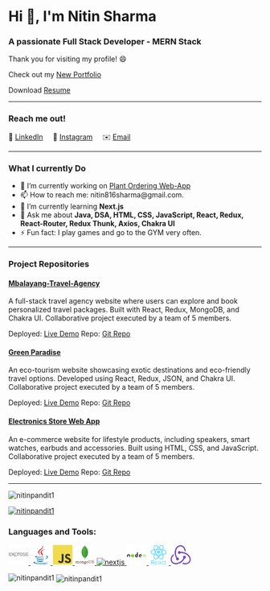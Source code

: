 <!DOCTYPE html>
<html lang="en">
<head>
  <meta charset="UTF-8">
  <meta name="viewport" content="width=device-width, initial-scale=1.0">
 
</head>
<body>
  <h1 align="letf">Hi 👋, I'm Nitin Sharma</h1>
  <h3 align="left">A passionate Full Stack Developer - MERN Stack</h3>

  <p align="left">Thank you for visiting my profile! 😄</p>
  <p align="left"> Check out my <span><a href="https://NITINPANDIT1.github.io">New Portfolio</a></span></p>
   <p align="left"> Download <span><a href="https://drive.google.com/file/d/1ogeR_CuagHTv7xA2Gg_nm1KBPe59zI8H/view?usp=drive_link" target ="_blank" >Resume</a></span></p>
  <hr>

  

  

  <h3>Reach me out!</h3>
    💼 <a href="https://www.linkedin.com/in/nitin-sharma-b72042132">LinkedIn</a>
    &nbsp;&nbsp;&nbsp;
    📸 <a href="https://www.instagram.com/nitin_bhardwaj_1342/">Instagram</a>
    &nbsp;&nbsp;&nbsp;
    ✉️ <a href="mailto:nitin816sharma@gmail.com">Email</a>
  

  <hr>

  <h3>What I currently Do</h3>
  <ul>
    <li>🔭 I’m currently working on <a href="https://64a940ff7ed34f6e792eb18b--fluffy-cocada-764c66.netlify.app/">Plant Ordering Web-App</a></li>
    <li>📫 How to reach me: nitin816sharma@gmail.com.</li>
    <li>🌱 I’m currently learning <strong>Next.js</strong></li>
    <li>💬 Ask me about <strong>Java, DSA, HTML, CSS, JavaScript, React, Redux, React-Router, Redux Thunk, Axios, Chakra UI</strong></li>
    <li>⚡ Fun fact: I play games and go to the GYM very often.</li>
  </ul>

  <hr>
  
### Project Repositories


#### [Mbalayang-Travel-Agency](https://github.com/NITINPANDIT1/mbalayang)

A full-stack travel agency website where users can explore and book personalized travel packages. Built with React, Redux, MongoDB, and Chakra UI. Collaborative project executed by a team of 5 members.

Deployed: [Live Demo](https://mbalayang.vercel.app/)
Repo: [Git Repo](https://github.com/NITINPANDIT1/mbalayang)

#### [Green Paradise](https://github.com/NITINPANDIT1/project--spiffy/tree/main)

An eco-tourism website showcasing exotic destinations and eco-friendly travel options. Developed using React, Redux, JSON, and Chakra UI. Collaborative project executed by a team of 5 members.

Deployed: [Live Demo](https://fluffy-cocada-764c66.netlify.app/)
Repo: [Git Repo](https://github.com/NITINPANDIT1/project--spiffy/tree/main)

#### [Electronics Store Web App ](https://github.com/ShubhamRaut187/Project-Boatlifestyle-Clone-Masai-)
An e-commerce website for lifestyle products, including speakers, smart watches, earbuds and accessories. Built using HTML, CSS, and JavaScript. Collaborative project executed by a team of 5 members.

Deployed: [Live Demo](https://cozy-kitten-74789c.netlify.app/products)
Repo: [Git Repo](https://github.com/ShubhamRaut187/Project-Boatlifestyle-Clone-Masai-)

<hr>
<p align="left"> <img src="https://komarev.com/ghpvc/?username=nitinpandit1&label=Profile%20views&color=0e75b6&style=flat" alt="nitinpandit1" /> </p>

<p align="left"> <a href="https://github.com/ryo-ma/github-profile-trophy"><img src="https://github-profile-trophy.vercel.app/?username=nitinpandit1" alt="nitinpandit1" /></a> </p>



<h3 align="left">Languages and Tools:</h3>
<p align="left"> <a href="https://expressjs.com" target="_blank" rel="noreferrer"> <img src="https://raw.githubusercontent.com/devicons/devicon/master/icons/express/express-original-wordmark.svg" alt="express" width="40" height="40"/> </a> <a href="https://www.java.com" target="_blank" rel="noreferrer"> <img src="https://raw.githubusercontent.com/devicons/devicon/master/icons/java/java-original.svg" alt="java" width="40" height="40"/> </a> <a href="https://developer.mozilla.org/en-US/docs/Web/JavaScript" target="_blank" rel="noreferrer"> <img src="https://raw.githubusercontent.com/devicons/devicon/master/icons/javascript/javascript-original.svg" alt="javascript" width="40" height="40"/> </a> <a href="https://www.mongodb.com/" target="_blank" rel="noreferrer"> <img src="https://raw.githubusercontent.com/devicons/devicon/master/icons/mongodb/mongodb-original-wordmark.svg" alt="mongodb" width="40" height="40"/> </a> <a href="https://nextjs.org/" target="_blank" rel="noreferrer"> <img src="https://cdn.worldvectorlogo.com/logos/nextjs-2.svg" alt="nextjs" width="40" height="40"/> </a> <a href="https://nodejs.org" target="_blank" rel="noreferrer"> <img src="https://raw.githubusercontent.com/devicons/devicon/master/icons/nodejs/nodejs-original-wordmark.svg" alt="nodejs" width="40" height="40"/> </a> <a href="https://reactjs.org/" target="_blank" rel="noreferrer"> <img src="https://raw.githubusercontent.com/devicons/devicon/master/icons/react/react-original-wordmark.svg" alt="react" width="40" height="40"/> </a> <a href="https://redux.js.org" target="_blank" rel="noreferrer"> <img src="https://raw.githubusercontent.com/devicons/devicon/master/icons/redux/redux-original.svg" alt="redux" width="40" height="40"/> </a> </p>

<p><img align="left" src="https://github-readme-stats.vercel.app/api/top-langs?username=nitinpandit1&show_icons=true&locale=en&layout=compact" alt="nitinpandit1" /></p>

<p>&nbsp;<img align="center" src="https://github-readme-stats.vercel.app/api?username=nitinpandit1&show_icons=true&locale=en" alt="nitinpandit1" /></p>
